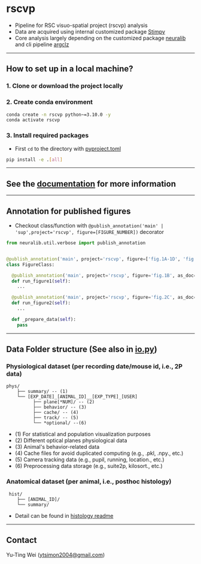 # rscvp

- Pipeline for RSC visuo-spatial project (rscvp) analysis
- Data are acquired using internal customized package [Stimpy](https://bitbucket.org/activision/stimpy/src/master)
- Core analysis largely depending on the customized
  package [neuralib](https://neuralib.readthedocs.io/en/latest/index.html) and cli
  pipeline [argclz](https://argp.readthedocs.io/en/latest/)

------------------------------

## How to set up in a local machine?

### 1. Clone or download the project locally

### 2. Create conda environment

```bash
conda create -n rscvp python~=3.10.0 -y
conda activate rscvp
```

### 3. Install required packages

- First `cd` to the directory with [pyproject.toml](pyproject.toml)

```bash
pip install -e .[all]
```

------------------------------

## See the [documentation](https://rscvp.readthedocs.io/en/latest/) for more information


------------------------------

## Annotation for published figures

- Checkout class/function with `@publish_annotation('main' | 'sup',project='rscvp', figure=[FIGURE_NUMBER])` decorator

```python
from neuralib.util.verbose import publish_annotation


@publish_annotation('main', project='rscvp', figure=['fig.1A-1D', 'fig.2A-2F'], as_doc=True)
class FigureClass:

  @publish_annotation('main', project='rscvp', figure='fig.1B', as_doc=True)
  def run_figure1(self):
    ...

  @publish_annotation('main', project='rscvp', figure='fig.2C', as_doc=True)
  def run_figure2(self):
    ...

  def _prepare_data(self):
    pass


```

-----------------------------

## Data Folder structure (See also in [io.py](./src/rscvp/util/io.py))

### Physiological dataset (per recording date/mouse id, i.e., 2P data)

    phys/
        ├── summary/ -- (1)
        └── [EXP_DATE]_[ANIMAL_ID]__[EXP_TYPE]_[USER]
              ├── plane[*NUM]/ -- (2)
              ├── behavior/ -- (3)
              ├── cache/ -- (4)
              ├── track/ -- (5)
              └── *optional/ --(6)

* (1) For statistical and population visualization purposes
* (2) Different optical planes physiological data
* (3) Animal's behavior-related data
* (4) Cache files for avoid duplicated computing (e.g., .pkl, .npy., etc.)
* (5) Camera tracking data (e.g., pupil, running, location., etc.)
* (6) Preprocessing data storage (e.g., suite2p, kilosort., etc.)

### Anatomical dataset (per animal, i.e., posthoc histology)

     hist/
        ├── [ANIMAL_ID]/
        └── summary/

- Detail can be found in [histology readme](src/rscvp/atlas/README.md)

---------------------------

## Contact

Yu-Ting Wei (ytsimon2004@gmail.com)
